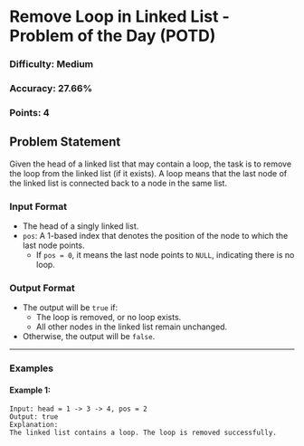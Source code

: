 # Remove Loop in Linked List - Problem of the Day (POTD)

### Difficulty: Medium  
### Accuracy: 27.66%  
### Points: 4  

## Problem Statement

Given the head of a linked list that may contain a loop, the task is to remove the loop from the linked list (if it exists). A loop means that the last node of the linked list is connected back to a node in the same list.

### Input Format
- The head of a singly linked list.
- `pos`: A 1-based index that denotes the position of the node to which the last node points.  
  - If `pos = 0`, it means the last node points to `NULL`, indicating there is no loop.

### Output Format
- The output will be `true` if:
  - The loop is removed, or no loop exists.
  - All other nodes in the linked list remain unchanged.
- Otherwise, the output will be `false`.

---

### Examples

#### Example 1:
```plaintext
Input: head = 1 -> 3 -> 4, pos = 2
Output: true
Explanation:
The linked list contains a loop. The loop is removed successfully.
